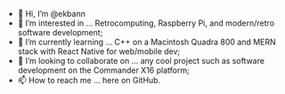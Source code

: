 - 👋 Hi, I’m @ekbann
- 👀 I’m interested in ... Retrocomputing, Raspberry Pi, and modern/retro software development;
- 🌱 I’m currently learning ... C++ on a Macintosh Quadra 800 and MERN stack with React Native for web/mobile dev;
- 💞️ I’m looking to collaborate on ... any cool project such as software development on the Commander X16 platform;
- 📫 How to reach me ... here on GitHub.

<!---
ekbann/ekbann is a ✨ special ✨ repository because its `README.md` (this file) appears on your GitHub profile.
You can click the Preview link to take a look at your changes.
--->

